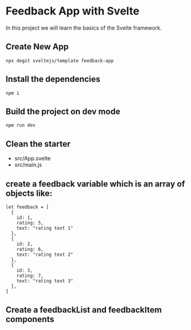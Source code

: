 # Feedback App with Svelte

In this project we will learn the basics of the Svelte  framework.

## Create New App

```
npx degit sveltejs/template feedback-app
```
## Install the dependencies

```
npm i
```

## Build the project on dev mode

```
npm run dev
```

## Clean the starter
- src/App.svelte
- src/main.js
## create a feedback variable which is an array of objects like:
```
let feedback = [
  {
    id: 1,
    rating: 5,
    text: "rating text 1"
  },
  {
    id: 2,
    rating: 6,
    text: "rating text 2"
  },
  {
    id: 3,
    rating: 7,
    text: "rating text 3"
  },
]
```
## Create a feedbackList and feedbackItem components 
